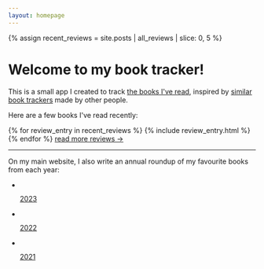 ```yaml
---
layout: homepage
---
```


{% assign recent_reviews = site.posts | all_reviews | slice: 0, 5 %}

# Welcome to my book tracker!

This is a small app I created to track <a href="/reviews/">the books I've read</a>, inspired by [similar book trackers] made by other people.

[similar book trackers]: https://debugger.medium.com/tech-savvy-readers-are-designing-their-own-better-versions-of-goodreads-aac96934d79

Here are a few books I've read recently:

<div class="books_by_year">
  {% for review_entry in recent_reviews %}
    {% include review_entry.html %}
  {% endfor %}
  <a href="/reviews/">read more reviews &rarr;</a>
</div>

---

On my main website, I also write an annual roundup of my favourite books from each year:

<ul id="roundups">
  <li>
    <a href="https://alexwlchan.net/2023/2023-in-reading/">
      <div class="roundup_item">
        <img src="/static/roundups/2023-in-reading.jpg" alt="">
        <p>2023</p>
      </div>
    </a>
  </li>
  <li>
    <a href="https://alexwlchan.net/2022/2022-in-reading/">
      <div class="roundup_item">
        <img src="/static/roundups/2022-in-reading.jpg" alt="">
        <p>2022</p>
      </div>
    </a>
  </li>
  <li>
    <a href="https://alexwlchan.net/2021/2021-in-reading/">
      <div class="roundup_item">
        <img src="/static/roundups/2021-in-reading.jpg" alt="">
        <p>2021</p>
      </div>
    </a>
  </li>  
</ul>
